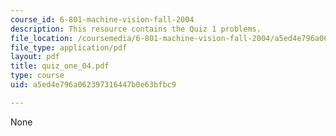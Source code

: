 ```yaml
---
course_id: 6-801-machine-vision-fall-2004
description: This resource contains the Quiz 1 problems.
file_location: /coursemedia/6-801-machine-vision-fall-2004/a5ed4e796a062397316447b0e63bfbc9_quiz_one_04.pdf
file_type: application/pdf
layout: pdf
title: quiz_one_04.pdf
type: course
uid: a5ed4e796a062397316447b0e63bfbc9

---
```

None